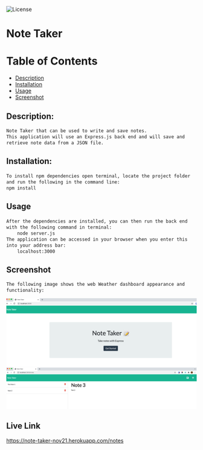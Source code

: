 ![License](https://img.shields.io/badge/License-MIT-blue.svg "License Badge")
# Note Taker

# Table of Contents
- [Description](#description)
- [Installation](#installation)
- [Usage](#usage)
- [Screenshot](#screenshot)

## Description:
    Note Taker that can be used to write and save notes. 
    This application will use an Express.js back end and will save and retrieve note data from a JSON file.

## Installation:
    To install npm dependencies open terminal, locate the project folder and run the following in the command line:
    npm install

## Usage
    After the dependencies are installed, you can then run the back end with the following command in terminal:
        node server.js
    The application can be accessed in your browser when you enter this into your address bar:
        localhost:3000

## Screenshot
    The following image shows the web Weather dashboard appearance and functionality:
![Mockup Image](public/assets/images/demo1.png)
![Mockup Image](public/assets/images/demo2.png)

## Live Link
https://note-taker-nov21.herokuapp.com/notes
